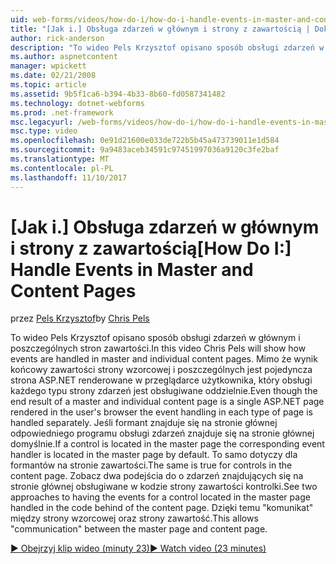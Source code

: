 ```yaml
---
uid: web-forms/videos/how-do-i/how-do-i-handle-events-in-master-and-content-pages
title: "[Jak i.] Obsługa zdarzeń w głównym i strony z zawartością | Dokumentacja firmy Microsoft"
author: rick-anderson
description: "To wideo Pels Krzysztof opisano sposób obsługi zdarzeń w głównym i poszczególnych stron zawartości. Mimo że wynik końcowy num głównego i poszczególnych..."
ms.author: aspnetcontent
manager: wpickett
ms.date: 02/21/2008
ms.topic: article
ms.assetid: 9b5f1ca6-b394-4b33-8b60-fd0587341482
ms.technology: dotnet-webforms
ms.prod: .net-framework
msc.legacyurl: /web-forms/videos/how-do-i/how-do-i-handle-events-in-master-and-content-pages
msc.type: video
ms.openlocfilehash: 0e91d21600e033de722b5b45a473739011e1d584
ms.sourcegitcommit: 9a9483aceb34591c97451997036a9120c3fe2baf
ms.translationtype: MT
ms.contentlocale: pl-PL
ms.lasthandoff: 11/10/2017
---
```

<a name="how-do-i-handle-events-in-master-and-content-pages"></a><span data-ttu-id="caca2-104">[Jak i.] Obsługa zdarzeń w głównym i strony z zawartością</span><span class="sxs-lookup"><span data-stu-id="caca2-104">[How Do I:] Handle Events in Master and Content Pages</span></span>
====================
<span data-ttu-id="caca2-105">przez [Pels Krzysztof](https://twitter.com/chrispels)</span><span class="sxs-lookup"><span data-stu-id="caca2-105">by [Chris Pels](https://twitter.com/chrispels)</span></span>

<span data-ttu-id="caca2-106">To wideo Pels Krzysztof opisano sposób obsługi zdarzeń w głównym i poszczególnych stron zawartości.</span><span class="sxs-lookup"><span data-stu-id="caca2-106">In this video Chris Pels will show how events are handled in master and individual content pages.</span></span> <span data-ttu-id="caca2-107">Mimo że wynik końcowy zawartości strony wzorcowej i poszczególnych jest pojedyncza strona ASP.NET renderowane w przeglądarce użytkownika, który obsługi każdego typu strony zdarzeń jest obsługiwane oddzielnie.</span><span class="sxs-lookup"><span data-stu-id="caca2-107">Even though the end result of a master and individual content page is a single ASP.NET page rendered in the user's browser the event handling in each type of page is handled separately.</span></span> <span data-ttu-id="caca2-108">Jeśli formant znajduje się na stronie głównej odpowiedniego programu obsługi zdarzeń znajduje się na stronie głównej domyślnie.</span><span class="sxs-lookup"><span data-stu-id="caca2-108">If a control is located in the master page the corresponding event handler is located in the master page by default.</span></span> <span data-ttu-id="caca2-109">To samo dotyczy dla formantów na stronie zawartości.</span><span class="sxs-lookup"><span data-stu-id="caca2-109">The same is true for controls in the content page.</span></span> <span data-ttu-id="caca2-110">Zobacz dwa podejścia do o zdarzeń znajdujących się na stronie głównej obsługiwane w kodzie strony zawartości kontrolki.</span><span class="sxs-lookup"><span data-stu-id="caca2-110">See two approaches to having the events for a control located in the master page handled in the code behind of the content page.</span></span> <span data-ttu-id="caca2-111">Dzięki temu "komunikat" między strony wzorcowej oraz strony zawartość.</span><span class="sxs-lookup"><span data-stu-id="caca2-111">This allows "communication" between the master page and content page.</span></span>

[<span data-ttu-id="caca2-112">&#9654; Obejrzyj klip wideo (minuty 23)</span><span class="sxs-lookup"><span data-stu-id="caca2-112">&#9654; Watch video (23 minutes)</span></span>](https://channel9.msdn.com/Blogs/ASP-NET-Site-Videos/how-do-i-handle-events-in-master-and-content-pages)
